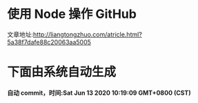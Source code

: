 # 使用 Node 操作 GitHub
文章地址:http://liangtongzhuo.com/atricle.html?5a38f7dafe88c20063aa5005

# 下面由系统自动生成

#### 自动 commit，时间:Sat Jun 13 2020 10:19:09 GMT+0800 (CST)
